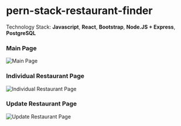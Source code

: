 # pern-stack-restaurant-finder

Technology Stack: **Javascript**, **React**, **Bootstrap**, **Node.JS + Express**, **PostgreSQL**

### Main Page

![Main Page](https://i.imgur.com/0CMWDSB.png)

### Individual Restaurant Page

![Individual Restaurant Page](https://i.imgur.com/1vpsRVV.png)

### Update Restaurant Page

![Update Restaurant Page](https://i.imgur.com/I2Yqs81.png)
